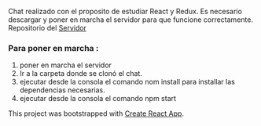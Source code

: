 Chat realizado con el proposito de estudiar React y Redux.
Es necesario descargar y poner en marcha el servidor para que funcione correctamente. Repositorio del [Servidor](https://github.com/morenodoug/chat-react-server)
 
### Para poner en marcha :
1. poner en marcha el servidor 
2. Ir a la carpeta donde se clonó el chat.
3. ejecutar desde la consola el comando nom install para installar las dependencias necesarias.
4. ejecutar desde la consola el comando npm start

This project was bootstrapped with [Create React App](https://github.com/facebookincubator/create-react-app).
